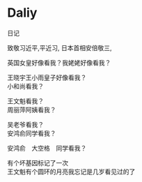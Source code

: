 # Daliy
日记

致敬习近平,平近习,
日本首相安倍敬三,

英国女皇好像看我？我姥姥好像看我？</br>

王晓宇王小雨皇子好像看我？</br>
小和尚看我？</br>

王文魁看我？</br>
周丽萍阿姨看我？</br>

吴老爷看我？</br>
安鸿俞同学看我？</br>

安鸿俞　大空格　同学看我？</br>




有个坏基因标记了一次</br>
王文魁有个圆环的月亮我忘记是几岁看见过的了</br>

